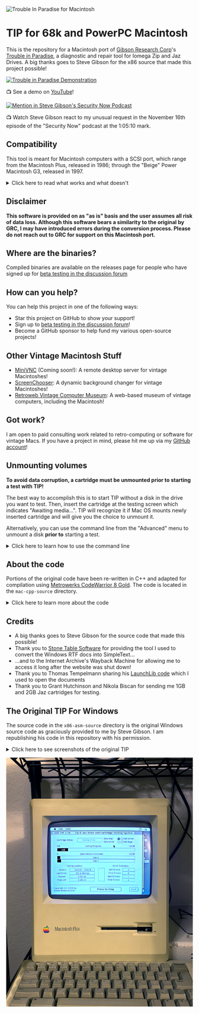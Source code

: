 ![Trouble In Paradise for Macintosh][mac-screenshot1]

TIP for 68k and PowerPC Macintosh
=================================

This is the repository for a Macintosh port of [Gibson Research Corp]'s
[Trouble in Paradise], a diagnostic and repair tool for Iomega Zip and
Jaz Drives. A big thanks goes to Steve Gibson for the x86 source that
made this project possible!

[![Trouble in Paradise Demonstration](https://github.com/marciot/mac-tip/raw/main/images/youtube.png)](https://youtu.be/vtBlOaG2pNw)

:tv: See a demo on [YouTube]!

[![Mention in Steve Gibson's Security Now Podcast](https://github.com/marciot/mac-tip/raw/main/images/security-now.png)](https://twit.tv/shows/security-now/episodes/845)

:tv: Watch Steve Gibson react to my unusual request in the November 16th
episode of the "Security Now" podcast at the 1:05:10 mark.

Compatibility
-------------

This tool is meant for Macintosh computers with a SCSI port, which
range from the Macintosh Plus, released in 1986; through the "Beige"
Power Macintosh G3, released in 1997.

<details>
<summary>Click here to read what works and what doesn't</summary></br>

It has been tested in on the following environments:

| Computer           | Memory | System | Drive                               | Firmware |
|------------------- |--------|--------|-------------------------------------|----------|
| Macintosh Plus     | 4MB    | 7.0.1  | Zip Plus 100 Ext. SCSI              | J.66     |
| PowerBook 3400c    | 144MB  | 8.6    | Zip 100 Ext. SCSI                   | E.08     |
| PowerBook 3400c    | 144MB  | 8.6    | Jaz 2GB Ext. SCSI w/ 1GB media      | E.17     |
| PowerBook 3400c    | 144MB  | 8.6    | Jaz 2GB Ext. SCSI w/ 2GB media      | E.17     |
| Power Macintosh G3 | 256MB  | 9.2.1  | Zip 100 Ext. SCSI                   | C.22     |
| Power Macintosh G3 | 256MB  | 9.2.1  | Zip 100 Int. SCSI                   | J.03     |

What will not work or is missing:

* USB connected Zip drives have been reported to not work.
* The functionality for operating with password or write protected disks has not been ported.
* The partition recovery feature has been removed, since it is meant for PC disks.

</details>

Disclaimer
----------

**This software is provided on as "as is" basis and the user assumes
all risk of data loss. Although this software bears a similarity to
the original by GRC, I may have introduced errors during the conversion
process. Please do not reach out to GRC for support on this Macintosh
port.**

Where are the binaries?
-----------------------

Compiled binaries are available on the releases page for people who have signed up for
[beta testing in the discussion forum]

How can you help?
-----------------

You can help this project in one of the following ways:

* Star this project on GitHub to show your support!
* Sign up to [beta testing in the discussion forum]!
* Become a GitHub sponsor to help fund my various open-source projects!

Other Vintage Macintosh Stuff
-----------------------------

* [MiniVNC] (Coming soon!): A remote desktop server for vintage Macintoshes! 
* [ScreenChooser]: A dynamic background changer for vintage Macintoshes!
* [Retroweb Vintage Computer Museum]: A web-based museum of vintage computers, including the Macintosh!

Got work?
---------

I am open to paid consulting work related to retro-computing or software
for vintage Macs. If you have a project in mind, please hit me up via my
[GitHub account]!

Unmounting volumes
------------------

**To avoid data corruption, a cartridge must be unmounted prior to
starting a test with TIP!** 

The best way to accomplish this is to start TIP without a disk in the drive you want to test.
Then, insert the cartridge at the testing screen which indicates "Awaiting media...". TIP
will recognize it if Mac OS mounts newly inserted cartridge and will give you the choice to
unmount it.

Alternatively, you can use the command line from the "Advanced" menu to unmount a disk
**prior to** starting a test.

<details>
<summary>Click here to learn how to use the command line</summary></br>

The command line is accessible by selecting run "Run Command Line..." from the "Advanced"
menu. This is a unique feature of this port and is not present in the original TIP:

![Command Line][mac-screenshot2]

### Unmounting Volumes

A cartridge will show up in the Finder as an icon; MacOS calls this a "volume".
To prevent data corruption, you have to "unmount" the volume prior to testing.
When a volume is unmounted, the icon will disappear from the Finder, but the
cartridge will remain in the drive. To unmount a drive:

* Type `volumes` to show a numbered list of all Mac volumes
* Type `unmount` followed by a volume's number to unmount it.

*The unmount process will fail if you have any open files or applications in
the volume; if this happens, close those files and try again.*

### Listing SCSI devices

* Type `list` to show a numbered list of all SCSI devices by SCSI ID.

</details>

About the code
--------------

Portions of the original code have been re-written in C++ and adapted
for compilation using [Metrowerks CodeWarrior 8 Gold]. The code is located
in the `mac-cpp-source` directory.

<details>
<summary>Click here to learn more about the code</summary></br>

![Metrowerks CodeWarrior 8 Gold Project][mac-screenshot3]

Native [Macintosh SCSI Manager] routines have been substituted for
the Win32 ASPI routines and the UI has been re-created as closely as
possible using QuickDraw routines.

Although the source code is materially different, I have maintained the
layout and routines names of the original assembly code to allow for easy
cross referencing and to make it easy to port additional functionality
in the future.

</details>

Credits
-------

* A big thanks goes to Steve Gibson for the source code that made this possible!
* Thank you to [Stone Table Software] for providing the tool I used to convert the Windows RTF docs into SimpleText...
* ...and to the Internet Archive's Wayback Machine for allowing me to access it long after the website was shut down!
* Thank you to Thomas Tempelmann sharing his [LaunchLib code] which I used to open the documents
* Thank you to Grant Hutchinson and Nikola Biscan for sending me 1GB and 2GB Jaz cartridges for testing.

The Original TIP For Windows
----------------------------

The source code in the `x86-asm-source` directory is the original Windows
source code as graciously provided to me by Steve Gibson. I am republishing
his code in this repository with his permission.

<details>
<summary>Click here to see screenshots of the original TIP</summary></br>

![Trouble In Paradise About Box][win-screenshot1]
![Trouble In Paradise Testing][win-screenshot2]

</details>

![TIP Running on a Mac Plus][mac-plus]

[GitHub account]: https://github.com/marciot
[mac-screenshot1]: https://github.com/marciot/mac-tip/raw/main/images/mac-tip1.gif "Mac TIP Animation"
[mac-screenshot2]: https://github.com/marciot/mac-tip/raw/main/images/mac-cmd.png "Mac TIP Command Line"
[mac-screenshot3]: https://github.com/marciot/mac-tip/raw/main/images/mac-tip-cw8.png "Mac TIP Build Environment"
[win-screenshot1]: https://github.com/marciot/mac-tip/raw/main/images/win-tip1.gif "Windows TIP About Screen"
[win-screenshot2]: https://github.com/marciot/mac-tip/raw/main/images/win-tip2.gif "Windows TIP Testing Scren"
[mac-plus]: https://github.com/marciot/mac-tip/raw/main/images/macplus-tip.jpg "TIP running on a Mac Plus"
[Gibson Research Corp]: https://www.grc.com
[Trouble in Paradise]: https://www.grc.com/tip/clickdeath.htm
[Metrowerks CodeWarrior 8 Gold]: https://www.macintoshrepository.org/11910-codewarrior-8-gold
[Macintosh SCSI Manager]: https://developer.apple.com/legacy/library/documentation/mac/pdf/Devices/Scsi_Manager.pdf
[explanation document]: https://github.com/marciot/mac-tip/raw/main/x86-asm-source/RTF.RTF
[beta testing in the discussion forum]: https://github.com/marciot/mac-tip/discussions/1
[LaunchLib code]: http://www.tempel.org/macdev/index.html#Libs
[Stone Table Software]: https://web.archive.org/web/20010308062807/http://www.stonetablesoftware.com/rtf2text.html
[ScreenChooser]: https://archive.org/details/screen-chooser
[YouTube]: https://youtu.be/vtBlOaG2pNw
[Retroweb Vintage Computer Museum]: http://retroweb.maclab.org
[MiniVNC]: https://www.youtube.com/watch?v=zM_sNItbuhc


